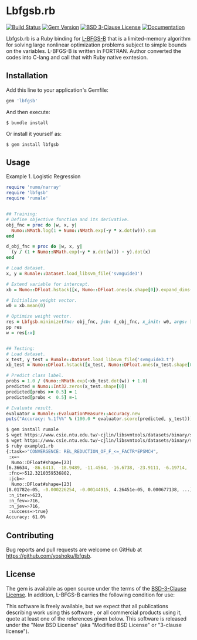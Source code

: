 # Lbfgsb.rb

[![Build Status](https://github.com/yoshoku/lbfgsb.rb/workflows/build/badge.svg)](https://github.com/yoshoku/lbfgsb.rb/actions?query=workflow%3Abuild)
[![Gem Version](https://badge.fury.io/rb/lbfgsb.svg)](https://badge.fury.io/rb/lbfgsb)
[![BSD 3-Clause License](https://img.shields.io/badge/License-BSD%203--Clause-orange.svg)](https://github.com/yoshoku/suika/blob/main/LICENSE.txt)
[![Documentation](http://img.shields.io/badge/api-reference-blue.svg)](https://yoshoku.github.io/lbfgsb.rb/doc/)

Lbfgsb.rb is a Ruby binding for [L-BFGS-B](http://users.iems.northwestern.edu/~nocedal/lbfgsb.html)
that is a limited-memory algorithm for solving large nonlinear optimization problems
subject to simple bounds on the variables.
L-BFGS-B is written in FORTRAN. Author converted the codes into C-lang
and call that with Ruby native exntesion.

## Installation

Add this line to your application's Gemfile:

```ruby
gem 'lbfgsb'
```

And then execute:

    $ bundle install

Or install it yourself as:

    $ gem install lbfgsb

## Usage
Example 1. Logistic Regression

```ruby
require 'numo/narray'
require 'lbfgsb'
require 'rumale'


## Training:
# Define objective function and its derivative.
obj_fnc = proc do |w, x, y|
  Numo::NMath.log(1 + Numo::NMath.exp(-y * x.dot(w))).sum
end

d_obj_fnc = proc do |w, x, y|
  (y / (1 + Numo::NMath.exp(-y * x.dot(w))) - y).dot(x)
end

# Load dataset.
x, y = Rumale::Dataset.load_libsvm_file('svmguide3')

# Extend variable for intercept.
xb = Numo::DFloat.hstack([x, Numo::DFloat.ones(x.shape[0]).expand_dims(1)])

# Initialize weight vector.
w0 = xb.mean(0)

# Optimize weight vector.
res = Lbfgsb.minimize(fnc: obj_fnc, jcb: d_obj_fnc, x_init: w0, args: [xb, y])
pp res
w = res[:x]


## Testing:
# Load dataset.
x_test, y_test = Rumale::Dataset.load_libsvm_file('svmguide3.t')
xb_test = Numo::DFloat.hstack([x_test, Numo::DFloat.ones(x_test.shape[0]).expand_dims(1)])

# Predict class label.
probs = 1.0 / (Numo::NMath.exp(-xb_test.dot(w)) + 1.0)
predicted = Numo::Int32.zeros(x_test.shape[0])
predicted[probs >= 0.5] = 1
predicted[probs <  0.5] =-1

# Evaluate result.
evaluator = Rumale::EvaluationMeasure::Accuracy.new
puts("Accuracy: %.1f%%" % (100.0 * evaluator.score(predicted, y_test)))
```

```sh
$ gem install rumale
$ wget https://www.csie.ntu.edu.tw/~cjlin/libsvmtools/datasets/binary/svmguide3
$ wget https://www.csie.ntu.edu.tw/~cjlin/libsvmtools/datasets/binary/svmguide3.t
$ ruby example1.rb
{:task=>"CONVERGENCE: REL_REDUCTION_OF_F_<=_FACTR*EPSMCH",
 :x=>
  Numo::DFloat#shape=[23]
[6.36634, -86.6413, -18.9489, -11.4564, -16.6738, -23.9111, -6.19714, ...],
 :fnc=>512.3210359536802,
 :jcb=>
  Numo::DFloat#shape=[23]
[8.01782e-05, -0.000226254, -0.00144915, 4.26451e-05, 0.000677138, ...],
 :n_iter=>623,
 :n_fev=>716,
 :n_jev=>716,
 :success=>true}
Accuracy: 61.0%
```

## Contributing

Bug reports and pull requests are welcome on GitHub at https://github.com/yoshoku/lbfgsb.

## License

The gem is available as open source under the terms of the [BSD-3-Clause License](https://opensource.org/licenses/BSD-3-Clause).
In addition, L-BFGS-B carries the following condition for use:

This software is freely available, but we expect that all publications describing  work using this software ,
or all commercial products using it, quote at least one of the references given below.
This software is released under the "New BSD License" (aka "Modified BSD License" or "3-clause license").
